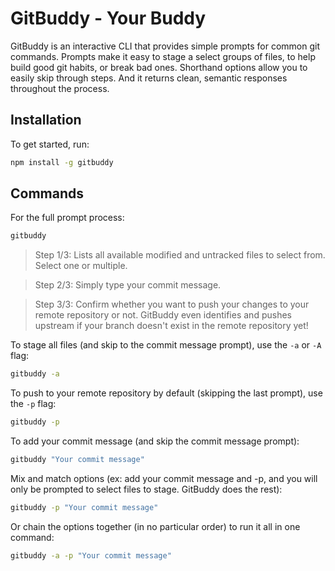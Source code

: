 
# GitBuddy - Your Buddy

GitBuddy is an interactive CLI that provides simple prompts for common git commands. Prompts make it easy to stage a select groups of files, to help build good git habits, or break bad ones. Shorthand options allow you to easily skip through steps. And it returns clean, semantic responses throughout the process.

## Installation

To get started, run:

```bash
npm install -g gitbuddy
```

## Commands

For the full prompt process:

```bash
gitbuddy
```
> Step 1/3: Lists all available modified and untracked files to select from. Select one or multiple.



> Step 2/3: Simply type your commit message.



> Step 3/3: Confirm whether you want to push your changes to your remote repository or not. GitBuddy even identifies and pushes upstream if your branch doesn't exist in the remote repository yet!


To stage all files (and skip to the commit message prompt), use the `-a` or `-A` flag:

```bash
gitbuddy -a
```

To push to your remote repository by default (skipping the last prompt), use the `-p` flag:

```bash
gitbuddy -p
```

To add your commit message (and skip the commit message prompt):

```bash
gitbuddy "Your commit message"
```

Mix and match options (ex: add your commit message and -p, and you will only be prompted to select files to stage. GitBuddy does the rest):

```bash
gitbuddy -p "Your commit message"
```

Or chain the options together (in no particular order) to run it all in one command:

```bash
gitbuddy -a -p "Your commit message"
```
